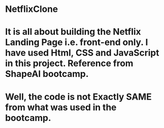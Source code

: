 # NetflixClone
# It is all about building the Netflix Landing Page i.e. front-end only. I have used Html, CSS and JavaScript in this project. Reference from ShapeAI bootcamp.
# Well, the code is not Exactly SAME from what was used in the bootcamp.

